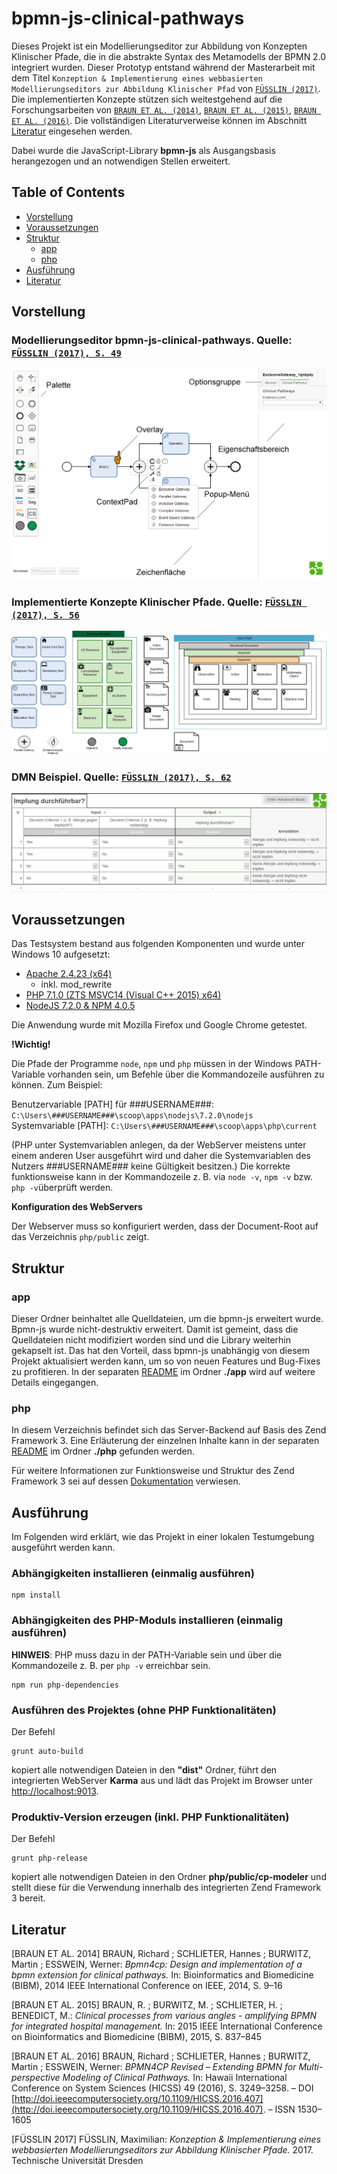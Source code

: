 # bpmn-js-clinical-pathways
Dieses Projekt ist ein Modellierungseditor zur Abbildung von Konzepten Klinischer Pfade, die in die abstrakte Syntax des Metamodells der BPMN 2.0 integriert wurden.
Dieser Prototyp entstand während der Masterarbeit mit dem Titel `Konzeption & Implementierung eines webbasierten Modellierungseditors zur Abbildung Klinischer Pfad` von [`FÜSSLIN (2017)`](#literatur).
Die implementierten Konzepte stützen sich weitestgehend auf die Forschungsarbeiten von [`BRAUN ET AL. (2014)`](#literatur), [`BRAUN ET AL. (2015)`](#literatur), [`BRAUN ET AL. (2016)`](#literatur). 
Die vollständigen Literaturverweise können im Abschnitt [Literatur](#literatur) eingesehen werden.

Dabei wurde die JavaScript-Library **bpmn-js** als Ausgangsbasis herangezogen und an notwendigen Stellen erweitert.

## Table of Contents

- [Vorstellung](#vorstellung)
- [Voraussetzungen](#voraussetzungen)
- [Struktur](#struktur)
    - [app](#app)
    - [php](#php)
- [Ausführung](#ausführung)
- [Literatur](#literatur)

## Vorstellung

### Modellierungseditor bpmn-js-clinical-pathways. Quelle: [`FÜSSLIN (2017), S. 49`](#literatur)
![Modellierungseditor bpmn-js-clinical-pathways](docs/bpmnjsUeberblick.png "Modellierungseditor bpmn-js-clinical-pathways")

### Implementierte Konzepte Klinischer Pfade. Quelle: [`FÜSSLIN (2017), S. 56`](#literatur)
![Implementierte Konzepte Klinischer Pfade](docs/implementedElements.png "Implementierte Konzepte Klinischer Pfade")

### DMN Beispiel. Quelle: [`FÜSSLIN (2017), S. 62`](#literatur)
![DMN Beispiel](docs/dmn.png "DMN Beispiel")


## Voraussetzungen
Das Testsystem bestand aus folgenden Komponenten und wurde unter Windows 10 aufgesetzt:
* [Apache 2.4.23 (x64)](https://httpd.apache.org/)
    * inkl. mod_rewrite
* [PHP 7.1.0 (ZTS MSVC14 (Visual C++ 2015) x64)](http://php.net/)
* [NodeJS 7.2.0 & NPM 4.0.5](https://nodejs.org/)

Die Anwendung wurde mit Mozilla Firefox und Google Chrome getestet.

**!Wichtig!**

Die Pfade der Programme `node`, `npm` und `php` müssen in der Windows PATH-Variable vorhanden sein, um Befehle über die Kommandozeile ausführen zu können.
Zum Beispiel:

Benutzervariable [PATH] für ###USERNAME###:
`C:\Users\###USERNAME###\scoop\apps\nodejs\7.2.0\nodejs`
 <br>
 Systemvariable [PATH]:
`C:\Users\###USERNAME###\scoop\apps\php\current`

(PHP unter Systemvariablen anlegen, da der WebServer meistens unter einem anderen User ausgeführt wird und daher die Systemvariablen des Nutzers ###USERNAME### keine Gültigkeit besitzen.) Die korrekte funktionsweise kann in der Kommandozeile z. B. via `node -v`, `npm -v` bzw. `php -v`überprüft werden. 

**Konfiguration des WebServers**

Der Webserver muss so konfiguriert werden, dass der Document-Root auf das Verzeichnis `php/public` zeigt. 

## Struktur
### app
Dieser Ordner beinhaltet alle Quelldateien, um die bpmn-js erweitert wurde. Bpmn-js wurde nicht-destruktiv erweitert. Damit ist gemeint, dass die Quelldateien nicht modifiziert worden sind und die Library weiterhin gekapselt ist.
Das hat den Vorteil, dass bpmn-js unabhängig von diesem Projekt aktualisiert werden kann, um so von neuen Features und Bug-Fixes zu profitieren.
In der separaten [README](app) im Ordner **./app** wird auf weitere Details eingegangen.

### php
In diesem Verzeichnis befindet sich das Server-Backend auf Basis des Zend Framework 3. 
Eine Erläuterung der einzelnen Inhalte kann in der separaten [README](php) im Ordner **./php** gefunden werden.

Für weitere Informationen zur Funktionsweise und Struktur des Zend Framework 3 sei auf dessen [Dokumentation](https://framework.zend.com/learn) verwiesen.

## Ausführung
Im Folgenden wird erklärt, wie das Projekt in einer lokalen Testumgebung ausgeführt werden kann.

### Abhängigkeiten installieren (einmalig ausführen)
 ```
 npm install
 ```
 
 ### Abhängigkeiten des PHP-Moduls installieren (einmalig ausführen)
 **HINWEIS**: PHP muss dazu in der PATH-Variable sein und über die Kommandozeile z. B. per `php -v` erreichbar sein.
  ```
  npm run php-dependencies
  ```
  
### Ausführen des Projektes (ohne PHP Funktionalitäten)
 Der Befehl
 ```
 grunt auto-build
 ```
 kopiert alle notwendigen Dateien in den **"dist"** Ordner, führt den integrierten WebServer **Karma** aus und lädt das Projekt im Browser
 unter [http://localhost:9013](http://localhost:9013).
 
 ### Produktiv-Version erzeugen (inkl. PHP Funktionalitäten)
 Der Befehl
 ```
 grunt php-release
 ```
 kopiert alle notwendigen Dateien in den Ordner **php/public/cp-modeler** und stellt diese für die Verwendung innerhalb des integrierten Zend Framework 3 bereit.
 
## Literatur
[BRAUN ET AL. 2014] BRAUN, Richard ; SCHLIETER, Hannes ; BURWITZ, Martin ; ESSWEIN,
Werner: _Bpmn4cp: Design and implementation of a bpmn extension for clinical pathways._
In: Bioinformatics and Biomedicine (BIBM), 2014 IEEE International Conference on IEEE,
2014, S. 9–16

[BRAUN ET AL. 2015] BRAUN, R. ; BURWITZ, M. ; SCHLIETER, H. ; BENEDICT, M.: _Clinical
processes from various angles - amplifying BPMN for integrated hospital management._ In:
2015 IEEE International Conference on Bioinformatics and Biomedicine (BIBM), 2015, S.
837–845

[BRAUN ET AL. 2016] BRAUN, Richard ; SCHLIETER, Hannes ; BURWITZ, Martin ; ESSWEIN,
Werner: _BPMN4CP Revised – Extending BPMN for Multi-perspective Modeling of Clinical
Pathways._ In: Hawaii International Conference on System Sciences (HICSS) 49 (2016), S.
3249–3258. – DOI [http://doi.ieeecomputersociety.org/10.1109/HICSS.2016.407](http://doi.ieeecomputersociety.org/10.1109/HICSS.2016.407). – ISSN 1530–1605

[FÜSSLIN 2017] FÜSSLIN, Maximilian: _Konzeption & Implementierung eines webbasierten Modellierungseditors zur Abbildung Klinischer Pfade._ 2017. Technische Universität Dresden